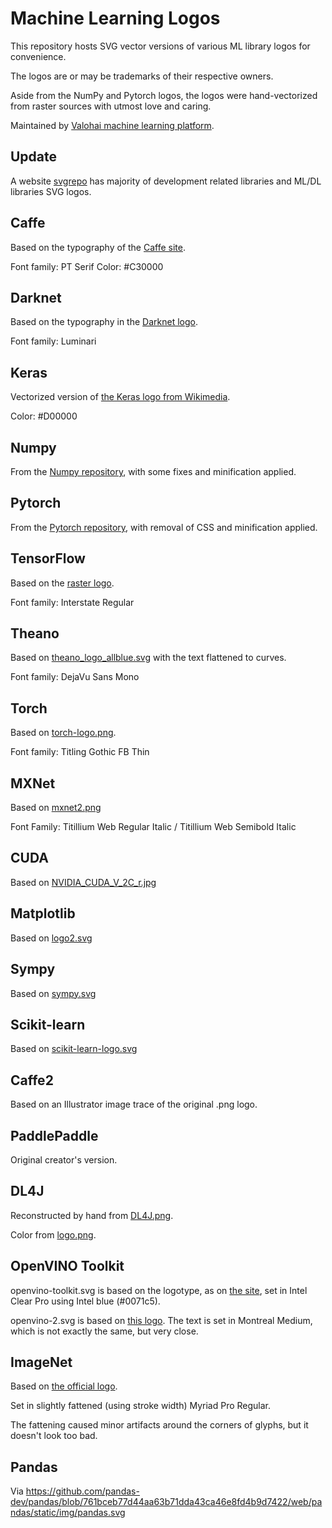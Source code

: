 Machine Learning Logos
======================

This repository hosts SVG vector versions of various ML library logos for convenience.

The logos are or may be trademarks of their respective owners.

Aside from the NumPy and Pytorch logos, the logos were hand-vectorized from raster sources with utmost love and caring.

Maintained by [Valohai machine learning platform](https://valohai.com/).

Update
----- 

A website [svgrepo](https://www.svgrepo.com/) has majority of development related libraries and ML/DL libraries SVG logos.

Caffe
-----

Based on the typography of the [Caffe site](http://caffe.berkeleyvision.org/).

Font family: PT Serif
Color: #C30000

Darknet
-------

Based on the typography in the [Darknet logo](https://pjreddie.com/static/img/darknet.png).

Font family: Luminari

Keras
-----

Vectorized version of [the Keras logo from Wikimedia](https://commons.wikimedia.org/wiki/File:Keras_Logo.jpg).

Color: #D00000

Numpy
-----

From the [Numpy repository](https://github.com/numpy/numpy/blob/7e7f4adab814b223f7f917369a72757cd28b10cb/branding/icons/numpylogo.svg), with some fixes and minification applied.

Pytorch
-------

From the [Pytorch repository](https://github.com/pytorch/pytorch/blob/master/docs/source/_static/img/pytorch-logo-dark.svg), with removal of CSS and minification applied.

TensorFlow
----------

Based on the [raster logo](https://www.tensorflow.org/_static/images/tensorflow/logo.png).

Font family: Interstate Regular


Theano
------

Based on [theano_logo_allblue.svg](https://github.com/Theano/Theano/blob/master/doc/images/theano_logo_allblue.svg) with the text flattened to curves.

Font family: DejaVu Sans Mono

Torch
-----

Based on [torch-logo.png](https://github.com/torch/torch.github.io/blob/master/static/torch-logo.png).

Font family: Titling Gothic FB Thin

MXNet
-----

Based on [mxnet2.png](https://github.com/dmlc/dmlc.github.io/blob/28d87fec08006cf93eafb7341b503681ca743c21/img/logo-m/mxnet2.png)

Font Family: Titillium Web Regular Italic / Titillium Web Semibold Italic

CUDA
-----

Based on [NVIDIA_CUDA_V_2C_r.jpg](http://cms.ipressroom.com.s3.amazonaws.com/219/files/20149/NVIDIA_CUDA_V_2C_r.jpg)

Matplotlib
-----

Based on [logo2.svg](http://matplotlib.org/_static/logo2.svg)

Sympy
-----

Based on [sympy.svg](https://github.com/sympy/sympy/blob/master/doc/src/logo/sympy.svg)

Scikit-learn
-----

Based on [scikit-learn-logo.svg](https://github.com/scikit-learn/scikit-learn/blob/master/doc/logos/scikit-learn-logo.svg)


Caffe2
-----

Based on an Illustrator image trace of the original .png logo.


PaddlePaddle
------------

Original creator's version.

DL4J
----

Reconstructed by hand from [DL4J.png](https://github.com/deeplearning4j/deeplearning4j-docs/blob/a4abc5c7a19e89e26d235f92ba0f896e9cde245b/assets/themes/thedocs/img/DL4J.png).

Color from [logo.png](https://github.com/deeplearning4j/deeplearning4j-docs/blob/a4abc5c7a19e89e26d235f92ba0f896e9cde245b/images/logo.png).

OpenVINO Toolkit
----------------

openvino-toolkit.svg is based on the logotype, as on [the site](https://software.intel.com/en-us/openvino-toolkit?),
set in Intel Clear Pro using Intel blue (#0071c5).

openvino-2.svg is based on [this logo](https://01.org/sites/default/files/openvino-square.png). The text is set in Montreal Medium, which is not exactly the same, but very close.


ImageNet
--------

Based on [the official logo](http://image-net.org/index_files/logo.jpg).

Set in slightly fattened (using stroke width) Myriad Pro Regular.

The fattening caused minor artifacts around the corners of glyphs, but it doesn't look too bad.

Pandas
------

Via https://github.com/pandas-dev/pandas/blob/761bceb77d44aa63b71dda43ca46e8fd4b9d7422/web/pandas/static/img/pandas.svg